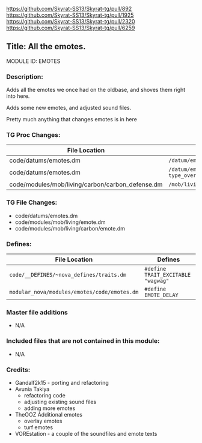 https://github.com/Skyrat-SS13/Skyrat-tg/pull/892
https://github.com/Skyrat-SS13/Skyrat-tg/pull/1925
https://github.com/Skyrat-SS13/Skyrat-tg/pull/2320
https://github.com/Skyrat-SS13/Skyrat-tg/pull/6259

## Title: All the emotes.

MODULE ID: EMOTES

### Description:

Adds all the emotes we once had on the oldbase, and shoves them right into here.

Adds some new emotes, and adjusted sound files.

Pretty much anything that changes emotes is in here

### TG Proc Changes:

| File Location                                    | Changed TG Proc                                                                     |
| ------------------------------------------------ | ----------------------------------------------------------------------------------- |
| code/datums/emotes.dm                            | `/datum/emote/proc/check_cooldown(mob/user, intentional)`                           |
| code/datums/emotes.dm                            | `/datum/emote/proc/run_emote(mob/user, params, type_override, intentional = FALSE)` |
| code/modules/mob/living/carbon/carbon_defense.dm | `/mob/living/carbon/proc/help_shake_act(mob/living/carbon/M)`                       |

### TG File Changes:

- code/datums/emotes.dm
- code/modules/mob/living/emote.dm
- code/modules/mob/living/carbon/emote.dm

### Defines:

| File Location                                | Defines                           |
| -------------------------------------------- | --------------------------------- |
| `code/__DEFINES/~nova_defines/traits.dm`     | `#define TRAIT_EXCITABLE	"wagwag"` |
| `modular_nova/modules/emotes/code/emotes.dm` | `#define EMOTE_DELAY`             |

### Master file additions

- N/A

### Included files that are not contained in this module:

- N/A

### Credits:

- Gandalf2k15 - porting and refactoring
- Avunia Takiya
  - refactoring code
  - adjusting existing sound files
  - adding more emotes
- TheOOZ Additional emotes
  - overlay emotes
  - turf emotes
- VOREstation - a couple of the soundfiles and emote texts
